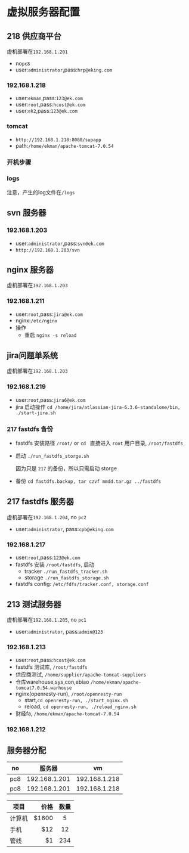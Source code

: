 虚拟服务器配置
====

218 供应商平台
----

虚机部署在`192.168.1.201`

- no`pc8`
- user:`administrator`,pass:`hrp@eking.com`

### 192.168.1.218

- user:`ekman`,pass:`123@ek.com`
- user:`root`,pass:`hcost@ek.com`
- user:`ek2`,pass:`123@ek.com`

### tomcat

- `http://192.168.1.218:8080/supapp`
- path:`/home/ekman/apache-tomcat-7.0.54`

### 开机步骤

### logs

注意，产生的log文件在`/logs`

svn 服务器
---

### 192.168.1.203

- user:`administrator`,pass:`svn@ek.com`
- `http://192.168.1.203/svn`

nginx 服务器
---

虚机部署在`192.168.1.203`

### 192.168.1.211

- user:`root`,pass:`jira@ek.com`
- nginx:`/etc/nginx`
- 操作
    - 重启 `nginx -s reload`

jira问题单系统
---

虚机部署在`192.168.1.203`

### 192.168.1.219

- user:`root`,pass:`jira6@ek.com`
- jira 启动操作 `cd /home/jira/atlassian-jira-6.3.6-standalone/bin, ./start-jira.sh`

### 217 fastdfs 备份

- fastdfs 安装路径 `/root/` or `cd ` 直接进入 `root` 用户目录, `/root/fastdfs`
- 启动 `./run_fastdfs_storge.sh`

    因为只是 `217` 的备份，所以只需启动 storge

- 备份 `cd fastdfs.backup, tar czvf mmdd.tar.gz ../fastdfs`

217 fastdfs 服务器
---

虚机部署在`192.168.1.204`, no `pc2`

- user:`administrator`, pass:`cpb@eking.com`

### 192.168.1.217

- user:`root`,pass:`123@ek.com`
- fastdfs 安装 `/root/fastdfs`, 启动
    - tracker `./run_fastdfs_tracker.sh`
    - storage `./run_fastdfs_storage.sh`
- fastdfs config: `/etc/fdfs/tracker.conf, storage.conf`

213 测试服务器
---

虚机部署在`192.168.1.205`, no `pc1`

- user:`administrator`, pass:`admin@123`

### 192.168.1.213

- user:`root`,pass:`hcost@ek.com`
- fastdfs 测试库, `/root/fastdfs`
- 供应商测试, `/home/supplier/apache-tomcat-suppliers`
- 仓库warehouse,sys,con,ebiao `/home/ekman/apache-tomcat7.0.54.warhouse`
- nginx(openresty-run), `/root/openresty-run`
    - start,`cd openresty-run, ./start_nginx.sh`
    - reload, `cd openresty-run, ./reload_nginx.sh`
- 财经fa, `/home/ekman/apache-tomcat-7.0.54`

### 192.168.1.212

服务器分配
---

| no | 服务器 | vm |
| ----- | ----- | ----- |
| pc8 | 192.168.1.201 | 192.168.1.218 |
| pc8 | 192.168.1.201 | 192.168.1.218 |


| 项目        | 价格   |  数量  |
| --------   | -----:  | :----:  |
| 计算机     | $1600 |   5     |
| 手机        |   $12   |   12   |
| 管线        |    $1    |  234  |


